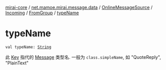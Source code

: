 [mirai-core](../../../../index.md) / [net.mamoe.mirai.message.data](../../../index.md) / [OnlineMessageSource](../../index.md) / [Incoming](../index.md) / [FromGroup](index.md) / [typeName](./type-name.md)

# typeName

`val typeName: `[`String`](https://kotlinlang.org/api/latest/jvm/stdlib/kotlin/-string/index.html)

此 [Key](../../../-message/-key/index.md) 指代的 [Message](../../../-message/index.md) 类型名. 一般为 `class.simpleName`, 如 "QuoteReply", "PlainText"

